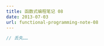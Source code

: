```yaml
---
title: 函数式编程笔记 08
date: 2013-07-03
url: functional-programming-note-08
---
```


``` scala
// 丢失……
```

<!-- more -->


